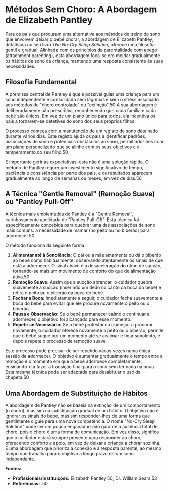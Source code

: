 # Métodos Sem Choro: A Abordagem de Elizabeth Pantley

Para os pais que procuram uma alternativa aos métodos de treino de sono que envolvem deixar o bebé chorar, a abordagem de Elizabeth Pantley, detalhada no seu livro *The No-Cry Sleep Solution*, oferece uma filosofia gentil e gradual. Alinhada com os princípios da parentalidade com apego (attachment parenting), esta abordagem foca-se em moldar gradualmente os hábitos de sono da criança, mantendo uma resposta consistente às suas necessidades.

## Filosofia Fundamental
A premissa central de Pantley é que é possível guiar uma criança para um sono independente e consolidado sem lágrimas e sem o stress associado aos métodos de "choro controlado" ou "extinção".50 A sua abordagem é deliberadamente não prescritiva, reconhecendo que cada família e cada bebé são únicos. Em vez de um plano único para todos, ela incentiva os pais a tornarem-se detetives do sono dos seus próprios filhos.

O processo começa com a manutenção de um registo de sono detalhado durante vários dias. Este registo ajuda os pais a identificar padrões, associações de sono e potenciais obstáculos ao sono, permitindo-lhes criar um plano personalizado que se alinhe com os seus objetivos e o temperamento do seu filho.50

É importante gerir as expectativas: esta não é uma solução rápida. O método de Pantley requer um investimento significativo de tempo, paciência e consistência por parte dos pais, e os resultados aparecem gradualmente ao longo de semanas ou meses, em vez de dias.50

## A Técnica "Gentle Removal" (Remoção Suave) ou "Pantley Pull-Off"
A técnica mais emblemática de Pantley é a "Gentle Removal", carinhosamente apelidada de "Pantley Pull-Off". Esta técnica foi especificamente concebida para quebrar uma das associações de sono mais comuns: a necessidade de mamar (no peito ou no biberão) para adormecer.50

O método funciona da seguinte forma:
1.  **Alimentar até à Sonolência:** O pai ou a mãe amamenta ou dá o biberão ao bebé como habitualmente, observando atentamente os sinais de que está a adormecer. O sinal chave é a desaceleração do ritmo de sucção, tornando-se mais um movimento de conforto do que de alimentação ativa.50
2.  **Remoção Suave:** Assim que a sucção abrandar, o cuidador quebra suavemente a sucção (inserindo um dedo no canto da boca do bebé) e retira o peito ou o biberão da boca do bebé.
3.  **Fechar a Boca:** Imediatamente a seguir, o cuidador fecha suavemente a boca do bebé para evitar que ele procure novamente o peito ou o biberão.
4.  **Pausa e Observação:** Se o bebé permanecer calmo e continuar a adormecer, o objetivo foi alcançado para esse momento.
5.  **Repetir se Necessário:** Se o bebé protestar ou começar a procurar novamente, o cuidador oferece novamente o peito ou o biberão, permite que o bebé sugue por um momento até se acalmar e ficar sonolento, e depois repete o processo de remoção suave.

Este processo pode precisar de ser repetido várias vezes numa única sessão de adormecer. O objetivo é aumentar gradualmente o tempo entre a remoção e o momento em que o bebé adormece completamente, ensinando-o a fazer a transição final para o sono sem ter nada na boca. Esta mesma técnica pode ser adaptada para desabituar o uso da chupeta.50

## Uma Abordagem de Substituição de Hábitos
A abordagem de Pantley não se baseia na extinção de um comportamento (o choro), mas sim na substituição gradual de um hábito. O objetivo não é ignorar os sinais do bebé, mas sim responder-lhes de uma forma que gentilmente o guie para uma nova competência. O nome "No-Cry Sleep Solution" pode ser um pouco enganador; não garante a ausência total de choro, pois o choro é uma forma de comunicação. Em vez disso, significa que o cuidador estará sempre presente para responder ao choro, oferecendo conforto e apoio, em vez de deixar a criança a chorar sozinha. É uma abordagem que prioriza a conexão e a resposta parental, ao mesmo tempo que trabalha para o objetivo a longo prazo de um sono independente.

**Fontes:**
- **Profissionais/Instituições:** Elizabeth Pantley 50, Dr. William Sears.53
- **Referências:** .50